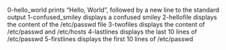 0-hello_world prints “Hello, World”, followed by a new line to the standard output
1-confused_smiley displays a confused smiley
2-hellofile displays the content of the /etc/passwd file
3-twofiles displays the content of /etc/passwd and /etc/hosts
4-lastlines displays the last 10 lines of /etc/passwd
5-firstlines displays the first 10 lines of /etc/passwd
